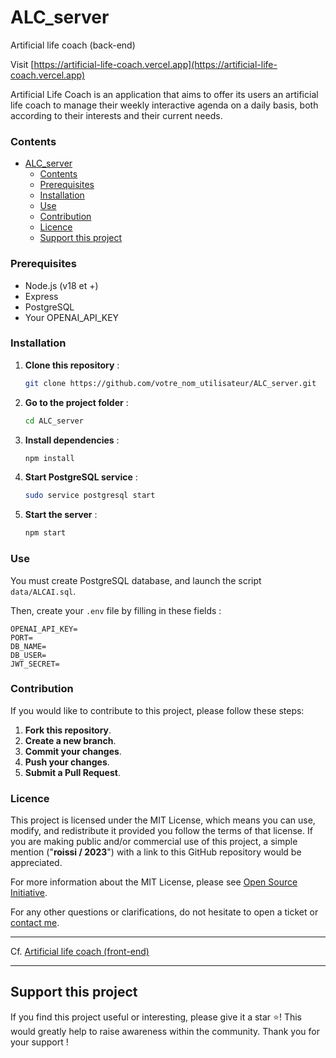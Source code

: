 # ALC_server

Artificial life coach (back-end)

Visit [https://artificial-life-coach.vercel.app](https://artificial-life-coach.vercel.app)

Artificial Life Coach is an application that aims to offer its users an artificial life coach to manage their weekly interactive agenda on a daily basis, both according to their interests and their current needs.

### Contents

- [ALC_server](#alc_server)
  - [Contents](#contents)
  - [Prerequisites](#prerequisites)
  - [Installation](#installation)
  - [Use](#use)
  - [Contribution](#contribution)
  - [Licence](#licence)
  - [Support this project](#support-this-project)

### Prerequisites

- Node.js (v18 et +)
- Express
- PostgreSQL
- Your OPENAI_API_KEY

### Installation

1. **Clone this repository** :
   ```bash
   git clone https://github.com/votre_nom_utilisateur/ALC_server.git
   ```
2. **Go to the project folder** :
   ```bash
   cd ALC_server
   ```
3. **Install dependencies** :
   ```bash
   npm install
   ```
4. **Start PostgreSQL service** :
   ```bash
   sudo service postgresql start
   ```
5. **Start the server** :
   ```bash
   npm start
   ```

### Use

You must create PostgreSQL database, and launch the script `data/ALCAI.sql`.

Then, create your `.env` file by filling in these fields :

`OPENAI_API_KEY=`  
`PORT=`  
`DB_NAME=`  
`DB_USER=`  
`JWT_SECRET=`

### Contribution

If you would like to contribute to this project, please follow these steps:

1. **Fork this repository**.
2. **Create a new branch**.
3. **Commit your changes**.
4. **Push your changes**.
5. **Submit a Pull Request**.

### Licence

This project is licensed under the MIT License, which means you can use, modify, and redistribute it provided you follow the terms of that license. If you are making public and/or commercial use of this project, a simple mention ("**roissi / 2023**") with a link to this GitHub repository would be appreciated.

For more information about the MIT License, please see [Open Source Initiative](https://opensource.org/license/mit).

For any other questions or clarifications, do not hesitate to open a ticket or [contact me](mailto:cyrildegraeve@gmail.com).

---

Cf. [Artificial life coach (front-end)](https://github.com/roissi/ALC_client)

---

## Support this project

If you find this project useful or interesting, please give it a star ⭐! This would greatly help to raise awareness within the community. Thank you for your support !
